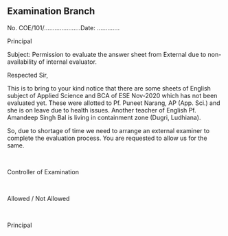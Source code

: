 ## Examination Branch

No. COE/101/.....................Date: .............

Principal

Subject: Permission to evaluate the answer sheet from External due to non-availability of internal evaluator.

Respected Sir,

This is to bring to your kind notice that there are some sheets of English subject of Applied Science and BCA of ESE Nov-2020 which has not been evaluated yet. These were allotted to Pf. Puneet Narang, AP (App. Sci.) and she is on leave due to health issues. Another teacher of English Pf. Amandeep Singh Bal is living in containment zone (Dugri, Ludhiana).

So, due to shortage of time we need to arrange an external examiner to complete the evaluation process. You are requested to allow us for the same.


</br>

Controller of Examination

</br>

Allowed / Not Allowed

</br>

Principal
